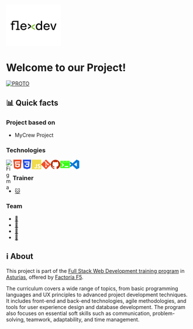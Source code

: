 

<img width="150px" alt="logo FlexDex" src="readme_img/logoFlexDev.svg"/>

# Welcome to our Project!
[![PROTO](https://i.ytimg.com/vi/_hoh521MQjc/hqdefault.jpg?sqp=-oaymwFBCNACELwBSFryq4qpAzMIARUAAIhCGAHYAQHiAQoIGBACGAY4AUAB8AEB-AH-CYAC0AWKAgwIABABGF4gZShXMA8=&rs=AOn4CLCO-_gYItVKvKbkIzx86E6eeh-VOw)](https://youtu.be/_hoh521MQjc?si=6pjhDldyhW9Mz9jT)



## 📊 Quick facts

### Project based on 
- MyCrew Project

### Technologies
<img align="left" alt="Figma" width="18px" src="readme_img/figma-icon.svg" />
<img align="left" alt="HTML5" width="26px" src="readme_img/html5.svg" />
<img align="left" alt="CSS3" width="26px" src="readme_img/css3.svg" />
<img align="left" alt="JavaScript" width="26px" src="readme_img/javascript.svg" />
<img align="left" alt="Git" width="26px" src="readme_img/git.svg" />
<img align="left" alt="GitHub" width="26px" src="readme_img/github.svg" />
<img align="left" alt="Terminal" width="26px" src="readme_img/windowsterminal.svg" />
<img align="left" alt="Visual Studio Code" width="26px" src="readme_img/visualstudiocode.svg" />

<br />

### Trainer
- [🐱](https://github.com/anaaragon88)

### Team
- [🙈](https://github.com/gabrielml)
- [🦦](https://github.com/Ivanlr96)
- [🐧](https://github.com/jemb4)
- [🐬](https://github.com/sara-vazquez)

## ℹ️ About 

This project is part of the [Full Stack Web Development training program](https://factoriaf5.org/aprende/desarrollo-web-full-stack-asturias/) in [Asturias](https://www.britannica.com/place/Asturias-region-Spain), offered by [Factoría F5](https://factoriaf5.org/).

The curriculum covers a wide range of topics, from basic programming languages ​​and UX principles to advanced project development techniques. It includes front-end and back-end technologies, agile methodologies, and tools for user experience design and database development. The program also focuses on essential soft skills such as communication, problem-solving, teamwork, adaptability, and time management.